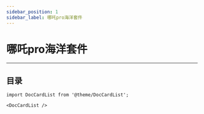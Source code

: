 ```yaml
---
sidebar_position: 1
sidebar_label: 哪吒pro海洋套件
---
```


# 哪吒pro海洋套件

---
## 目录

```mdx-code-block
import DocCardList from '@theme/DocCardList';

<DocCardList />
```
